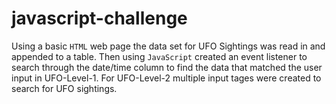 # javascript-challenge

Using a basic `HTML` web page the data set for UFO Sightings was read in and appended to a table. Then using `JavaScript` created an event listener to search through the date/time column to find the data that matched the user input in UFO-Level-1. For UFO-Level-2 multiple input tages were created to search for UFO sightings.